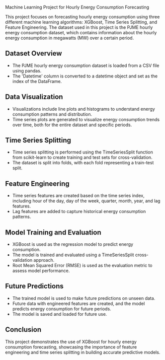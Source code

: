 Machine Learning Project for Hourly Energy Consumption Forecasting

This project focuses on forecasting hourly energy consumption using three different machine learning algorithms: XGBoost, Time Series Splitting, and Feature Engineering. The dataset used in this project is the PJME hourly energy consumption dataset, which contains information about the hourly energy consumption in megawatts (MW) over a certain period.

## Dataset Overview
- The PJME hourly energy consumption dataset is loaded from a CSV file using pandas.
- The 'Datetime' column is converted to a datetime object and set as the index of the DataFrame.

## Data Visualization
- Visualizations include line plots and histograms to understand energy consumption patterns and distribution.
- Time series plots are generated to visualize energy consumption trends over time, both for the entire dataset and specific periods.

## Time Series Splitting
- Time series splitting is performed using the TimeSeriesSplit function from scikit-learn to create training and test sets for cross-validation.
- The dataset is split into folds, with each fold representing a train-test split.

## Feature Engineering
- Time series features are created based on the time series index, including hour of the day, day of the week, quarter, month, year, and lag features.
- Lag features are added to capture historical energy consumption patterns.

## Model Training and Evaluation
- XGBoost is used as the regression model to predict energy consumption.
- The model is trained and evaluated using a TimeSeriesSplit cross-validation approach.
- Root Mean Squared Error (RMSE) is used as the evaluation metric to assess model performance.

## Future Predictions
- The trained model is used to make future predictions on unseen data.
- Future data with engineered features are created, and the model predicts energy consumption for future periods.
- The model is saved and loaded for future use.

## Conclusion
This project demonstrates the use of XGBoost for hourly energy consumption forecasting, showcasing the importance of feature engineering and time series splitting in building accurate predictive models.
